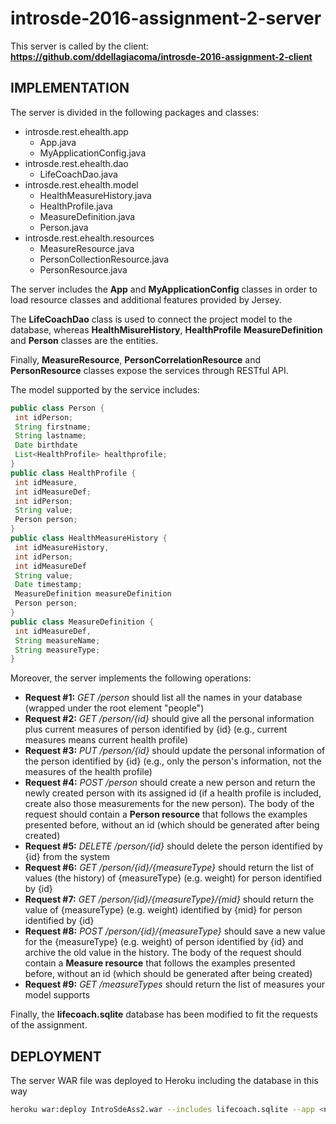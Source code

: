 # introsde-2016-assignment-2-server

This server is called by the client: **https://github.com/ddellagiacoma/introsde-2016-assignment-2-client**

## IMPLEMENTATION
The server is divided in the following packages and classes:

* introsde.rest.ehealth.app
  * App.java
  * MyApplicationConfig.java
* introsde.rest.ehealth.dao
  * LifeCoachDao.java
* introsde.rest.ehealth.model
  * HealthMeasureHistory.java
  * HealthProfile.java
  * MeasureDefinition.java
  * Person.java
* introsde.rest.ehealth.resources
  * MeasureResource.java
  * PersonCollectionResource.java
  * PersonResource.java

The server includes the **App** and **MyApplicationConfig** classes in order to load resource classes and additional features provided by Jersey.

The **LifeCoachDao** class is used to connect the project model to the database, whereas **HealthMisureHistory**, **HealthProfile** **MeasureDefinition** and **Person** classes are the entities.

Finally, **MeasureResource**, **PersonCorrelationResource** and **PersonResource** classes expose the services through RESTful API.

The model supported by the service includes:
```java
public class Person {
 int idPerson;
 String firstname;
 String lastname;
 Date birthdate
 List<HealthProfile> healthprofile;
}
public class HealthProfile {
 int idMeasure,
 int idMeasureDef;
 int idPerson;
 String value;
 Person person;
}
public class HealthMeasureHistory {
 int idMeasureHistory,
 int idPerson;
 int idMeasureDef
 String value;
 Date timestamp;
 MeasureDefinition measureDefinition
 Person person;
}
public class MeasureDefinition {
 int idMeasureDef,
 String measureName;
 String measureType;
}
```

Moreover, the server implements the following operations:
* **Request #1:** *GET /person* should list all the names in your database (wrapped under the root element "people") 
* **Request #2:** *GET /person/{id}* should give all the personal information plus current measures of person identified by {id} (e.g., current measures means current health profile) 
* **Request #3:** *PUT /person/{id}* should update the personal information of the person identified by {id} (e.g., only the person's information, not the measures of the health profile) 
* **Request #4:** *POST /person* should create a new person and return the newly created person with its assigned id (if a health profile is included, create also those measurements for the new person). The body of the request should contain a **Person resource** that follows the examples presented before, without an id (which should be generated after being created) 
* **Request #5:** *DELETE /person/{id}* should delete the person identified by {id} from the system 
* **Request #6:** *GET /person/{id}/{measureType}* should return the list of values (the history) of {measureType} (e.g. weight) for person identified by {id}
* **Request #7:** *GET /person/{id}/{measureType}/{mid}* should return the value of {measureType} (e.g. weight) identified by {mid} for person identified by {id}
* **Request #8:** *POST /person/{id}/{measureType}* should save a new value for the {measureType} (e.g. weight) of person identified by {id} and archive the old value in the history. The body of the request should contain a **Measure resource** that follows the examples presented before, without an id (which should be generated after being created)
* **Request #9:** *GET /measureTypes* should return the list of measures your model supports

Finally, the **lifecoach.sqlite** database has been modified to fit the requests of the assignment.

## DEPLOYMENT

The server WAR file was deployed to Heroku including the database in this way
```sh
heroku war:deploy IntroSdeAss2.war --includes lifecoach.sqlite --app <nameApp>
```
